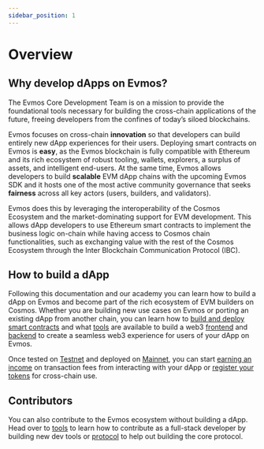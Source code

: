```yaml
---
sidebar_position: 1
---
```


# Overview

## Why develop dApps on Evmos?

The Evmos Core Development Team is on a mission to provide the foundational tools necessary for building the cross-chain
 applications of the future, freeing developers from the confines of today’s siloed blockchains.

Evmos focuses on cross-chain **innovation** so that developers can build entirely new dApp experiences for their users.
 Deploying smart contracts on Evmos is **easy**, as the Evmos blockchain is fully compatible with Ethereum and its rich
  ecosystem of robust tooling, wallets, explorers, a surplus of assets, and intelligent end-users. At the same time,
  Evmos allows developers to build **scalable** EVM dApp chains with the upcoming Evmos SDK and it hosts one of the
  most active community governance that seeks **fairness** across all key actors (users, builders, and validators).

Evmos does this by leveraging the interoperability of the Cosmos Ecosystem and the market-dominating support for EVM
 development. This allows dApp developers to use Ethereum smart contracts to implement the business logic on-chain
  while having access to Cosmos chain functionalities, such as exchanging value with the rest of the Cosmos Ecosystem
  through the Inter Blockchain Communication Protocol (IBC).

## How to build a dApp

Following this documentation and our academy you can learn how to build a dApp on Evmos and become part of the rich
ecosystem of EVM builders on Cosmos. Whether you are building new use cases on Evmos or porting an existing dApp from
another chain, you can learn how to
[build and deploy smart contracts](./develop/build-a-dApp/build-a-frontend) and what
[tools](./tools/index.md) are available to build a web3
[frontend](./develop/build-a-dApp/build-a-frontend#wallet-integration) and
[backend](./develop/create-backend) to create a seamless web3 experience for users of your dApp on Evmos.

Once tested on [Testnet](./../develop/testnet) and deployed on [Mainnet](./../develop/mainnet), you can
start [earning an income](./../develop/mainnet#revenue) on transaction fees from interacting with your dApp or
[register your tokens](./../develop/mainnet#token-registration) for cross-chain use.

## Contributors

You can also contribute to the Evmos ecosystem without building a dApp. Head over to [tools](./tools/index.md) to learn
 how to contribute as a full-stack developer by building new dev tools or [protocol](../protocol) to help
  out building the core protocol.

<!-- ### Tutorials For Ethereum Developers
TODO: Redirect learnings & Guides to ACADEMY -->

<!-- Add visual journey and tools
  1. build deploy smart contracts on Testnet with solidity
     1. connected to oracles
     2. using EVM extension
     3. Deploy with Ethereum JSON-RPC
  2. Frontend
     1. build EvmosJS
     2. users interacting with Wallets to access smart contracts (Metamask, Keplr)
  3. Backend
  4. Tesnet
  5. Mainnet
-->
